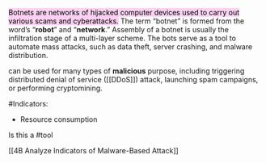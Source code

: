 <mark style="background: #FFB8EBA6;">Botnets are networks of hijacked computer devices used to carry out various scams and cyberattacks.</mark> The term “botnet” is formed from the word’s “**robot**” and “**network**.” Assembly of a botnet is usually the infiltration stage of a multi-layer scheme. The bots serve as a tool to automate mass attacks, such as data theft, server crashing, and malware distribution.

can be used for many types of **malicious** purpose, including triggering distributed denial of service ([[DDoS]]) attack, launching spam campaigns, or performing cryptomining.

#Indicators:
- Resource consumption


Is this a #tool

[[4B  Analyze Indicators of Malware-Based Attack]]